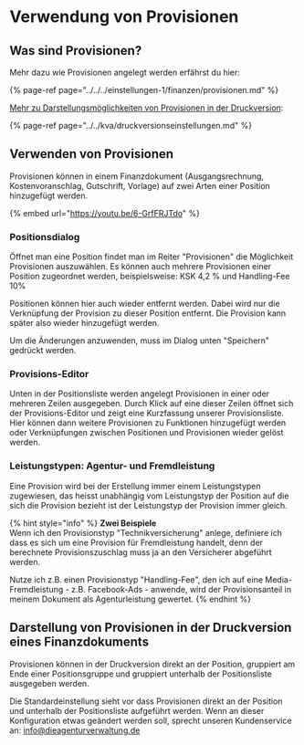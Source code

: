 # Verwendung von Provisionen

## Was sind Provisionen?

Mehr dazu wie Provisionen angelegt werden erfährst du hier:

{% page-ref page="../../../einstellungen-1/finanzen/provisionen.md" %}

[Mehr zu Darstellungsmöglichkeiten von Provisionen in der Druckversion](https://wiki.dieagenturverwaltung.de/finanzen-1/allgemeines-zu-finanzdokumenten/druckversionseinstellungen#darstellungsmoeglichkeiten-von-provisionen):

{% page-ref page="../../kva/druckversionseinstellungen.md" %}



## Verwenden von Provisionen

Provisionen können in einem Finanzdokument \(Ausgangsrechnung, Kostenvoranschlag, Gutschrift, Vorlage\) auf zwei Arten einer Position hinzugefügt werden.

{% embed url="https://youtu.be/6-GrfFRJTdo" %}

### Positionsdialog

Öffnet man eine Position findet man im Reiter "Provisionen" die Möglichkeit Provisionen auszuwählen. Es können auch mehrere Provisionen einer Position zugeordnet werden, beispielsweise: KSK 4,2 % und Handling-Fee 10%

Positionen können hier auch wieder entfernt werden. Dabei wird nur die Verknüpfung der Provision zu dieser Position entfernt. Die Provision kann später also wieder hinzugefügt werden.

Um die Änderungen anzuwenden, muss im Dialog unten "Speichern" gedrückt werden.

### Provisions-Editor

Unten in der Positionsliste werden angelegt Provisionen in einer oder mehreren Zeilen ausgegeben. Durch Klick auf eine dieser Zeilen öffnet sich der Provisions-Editor und zeigt eine Kurzfassung unserer Provisionsliste. Hier können dann weitere Provisionen zu Funktionen hinzugefügt werden oder Verknüpfungen zwischen Positionen und Provisionen wieder gelöst werden.

### Leistungstypen: Agentur- und Fremdleistung

Eine Provision wird bei der Erstellung immer einem Leistungstypen zugewiesen, das heisst unabhängig vom Leistungstyp der Position auf die sich die Provision bezieht ist der Leistungstyp der Provision immer gleich.

{% hint style="info" %}
**Zwei Beispiele**   
Wenn ich den Provisionstyp "Technikversicherung" anlege, definiere ich dass es sich um eine Provision für Fremdleistung handelt, denn der berechnete Provisionszuschlag muss ja an den Versicherer abgeführt werden.   
  
Nutze ich z.B. einen Provisionstyp "Handling-Fee", den ich auf eine Media-Fremdleistung - z.B. Facebook-Ads - anwende, wird der Provisionsanteil in meinem Dokument als Agenturleistung gewertet.
{% endhint %}

## Darstellung von Provisionen in der Druckversion eines Finanzdokuments

Provisionen können in der Druckversion direkt an der Position, gruppiert am Ende einer Positionsgruppe und gruppiert unterhalb der Positionsliste ausgegeben werden.

Die Standardeinstellung sieht vor dass Provisionen direkt an der Position und unterhalb der Positionsliste aufgeführt werden. Wenn an dieser Konfiguration etwas geändert werden soll, sprecht unseren Kundenservice an: [info@dieagenturverwaltung.de](mailto:info@dieagenturverwaltung.de)



